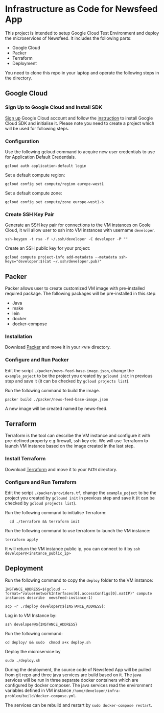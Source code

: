 # Infrastructure as Code for Newsfeed App
This project is intended to setup Google Cloud Test Environment and deploy the microservices of Newsfeed. It includes the following parts:

- Google Cloud  
- Packer 
- Terraform
- Deployment 

You need to clone this repo in your laptop and operate the following steps in the directory.
## Google Cloud

### Sign Up to Google Cloud and Install SDK
 
[Sign up](https://cloud.google.com/free/) Google Cloud account and follow the [instruction](https://cloud.google.com/sdk/) to install Google Cloud SDK and initialise it. Please note you need to create a project which will be used for following steps. 

### Configuration 
Use the following gcloud command to acquire new user credentials to use for Application Default Credentials.

```
gcloud auth application-default login
```  
Set a default compute region:

```
gcloud config set compute/region europe-west1
```

Set a default compute zone:

```
gcloud config set compute/zone europe-west1-b
```
### Create SSH Key Pair 

Generate an SSH key pair for connections to the VM instances on Goole Cloud, it will allow user to ssh into VM instances with username `developer`.

```
ssh-keygen -t rsa -f ~/.ssh/developer -C developer -P ""
```

Create an SSH public key for your project:

```
gcloud compute project-info add-metadata --metadata ssh-keys="developer:$(cat ~/.ssh/developer.pub)"
```

## Packer 
Packer allows user to create customized VM image with pre-installed required package. The following packages will be pre-installed in this step:

- Java
- make
- lein
- docker 
- docker-compose

### Installation
Download [Packer](https://www.packer.io/downloads.html) and move it in your `PATH` directory.

### Configure and Run Packer 
Edit the script `./packer/news-feed-base-image.json`, change the `example_poject` to be the project you created by `gclound init` in previous step and save it (it can be checked by `gcloud projects list`).  

Run the following command to build the image.
```
packer build ./packer/news-feed-base-image.json
```
A new image will be created named by news-feed.

## Terraform 

Terraform is the tool can describe the VM instance and configure it with pre-defined property e.g firewall, ssh key etc. We will use Terraform to launch VM instance based on the image created in the last step.

### Install Terraform 
Download [Terraform](https://www.terraform.io/downloads.html) and move it to your `PATH` directory.

### Configure and Run Terraform

Edit the script `./packer/providers.tf`, change the `example_poject` to be the project you created by `gclound init` in previous step and save it (it can be checked by `gcloud projects list`).
 
Run the following command to initialise Terraform:

```
  cd ./terraform && terraform init
```

Run the following command to use terraform to launch the VM instance:

```
terraform apply
```

It will return the VM instance public ip, you can connect to it by `ssh developer@<instance_public_ip>`

## Deployment 
Run the following command to copy the `deploy` folder to the VM instance:


```
INSTANCE_ADDRESS=$(gcloud --format="value(networkInterfaces[0].accessConfigs[0].natIP)" compute instances describe  newsfeed-instance-1)

scp -r ./deploy developer@${INSTANCE_ADDRESS}:
```

Log in to VM Instance by:

```
ssh developer@${INSTANCE_ADDRESS}
```

Run the following command:

```
cd deploy/ && sudo  chmod a+x deploy.sh
```

Deploy the microservice by 

```
sudo ./deploy.sh 

```


During the deployment, the source code of Newsfeed App will be pulled from git repo and three java services are build based on it. The java services will be run in three separate docker containers which are configured by docker composer. The java services read the environment variables defined in VM instance `/home/developer/infra-problem/build/docker-compose.yml`. 

The services can be rebuild and restart by `sudo docker-compose restart`. 


